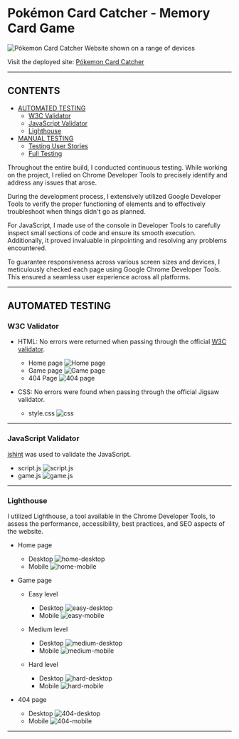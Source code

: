 # Pokémon Card Catcher - Memory Card Game

![Pókemon Card Catcher Website shown on a range of devices](documentation/responsive.png)

Visit the deployed site: [Pókemon Card Catcher](https://izabellalopes.github.io/pokemon-card-catcher/)

---

## CONTENTS

- [AUTOMATED TESTING](#automated-testing)
  - [W3C Validator](#w3c-validator)
  - [JavaScript Validator](#javascript-validator)
  - [Lighthouse](#lighthouse)
- [MANUAL TESTING](#manual-testing)
  - [Testing User Stories](#testing-user-stories)
  - [Full Testing](#full-testing)

Throughout the entire build, I conducted continuous testing. While working on the project, I relied on Chrome Developer Tools to precisely identify and address any issues that arose.

During the development process, I extensively utilized Google Developer Tools to verify the proper functioning of elements and to effectively troubleshoot when things didn't go as planned.

For JavaScript, I made use of the console in Developer Tools to carefully inspect small sections of code and ensure its smooth execution. Additionally, it proved invaluable in pinpointing and resolving any problems encountered.

To guarantee responsiveness across various screen sizes and devices, I meticulously checked each page using Google Chrome Developer Tools. This ensured a seamless user experience across all platforms.

---

## AUTOMATED TESTING

### W3C Validator

- HTML: No errors were returned when passing through the official [W3C validator](https://validator.w3.org/).

  - Home page ![Home page](testing/w3/w3-index.png)
  - Game page ![Game page](testing/w3/w3-game.png)
  - 404 Page ![404 page](testing/w3/w3-404.png)

- CSS: No errors were found when passing through the official Jigsaw validator.

  - style.css ![css](testing/w3/w3-css.png)

---

### JavaScript Validator

[jshint](https://jshint.com/) was used to validate the JavaScript.

- script.js ![script.js](testing/jshint/jshint-script.png)
- game.js ![game.js](testing/jshint/jshint-game.png)

---

### Lighthouse

I utilized Lighthouse, a tool available in the Chrome Developer Tools, to assess the performance, accessibility, best practices, and SEO aspects of the website.

- Home page
  - Desktop ![home-desktop](testing/lighthouse/home-desktop.png)
  - Mobile ![home-mobile](testing/lighthouse/home-mobile.png)
- Game page

  - Easy level

    - Desktop ![easy-desktop](testing/lighthouse/game-easy-desktop.png)
    - Mobile ![easy-mobile](testing/lighthouse/game-easy-mobile.png)

  - Medium level

    - Desktop ![medium-desktop](testing/lighthouse/game-medium-desktop.png)
    - Mobile ![medium-mobile](testing/lighthouse/game-medium-mobile.png)

  - Hard level
    - Desktop ![hard-desktop](testing/lighthouse/game-hard-desktop.png)
    - Mobile ![hard-mobile](testing/lighthouse/game-hard-mobile.png)

- 404 page
  - Desktop ![404-desktop](testing/lighthouse/404-desktop.png)
  - Mobile ![404-mobile](testing/lighthouse/404-mobile.png)

---
